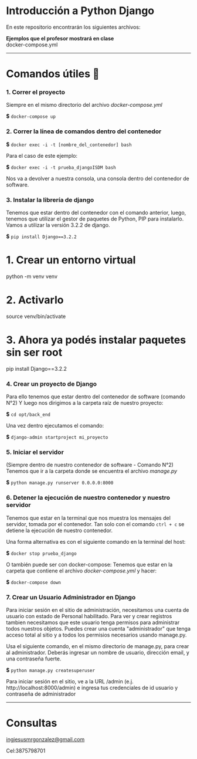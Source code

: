 # Introducción a Python Django
En este repositorio encontrarán los siguientes archivos:

__Ejemplos que el profesor mostrará en clase__\
docker-compose.yml

---

# Comandos útiles 🐋

### 1. Correr el proyecto
Siempre en el mismo directorio del archivo *docker-compose.yml*  

**$** `docker-compose up`

### 2. Correr la línea de comandos dentro del contenedor

**$** `docker exec -i -t [nombre_del_contenedor] bash`

Para el caso de este ejemplo:

**$** `docker exec -i -t prueba_djangoISDM bash`

Nos va a devolver a nuestra consola, una consola dentro del contenedor de software.

### 3. Instalar la librería de django
Tenemos que estar dentro del contenedor con el comando anterior, luego, tenemos que utilizar el gestor de paquetes de Python, PIP para instalarlo.
Vamos a utilizar la versión 3.2.2 de django.

**$** `pip install Django==3.2.2` 

# 1. Crear un entorno virtual
python -m venv venv

# 2. Activarlo
source venv/bin/activate

# 3. Ahora ya podés instalar paquetes sin ser root
pip install Django==3.2.2

### 4. Crear un proyecto de Django
Para ello tenemos que estar dentro del contenedor de software (comando N°2)
Y luego nos dirigimos a la carpeta raíz de nuestro proyecto:

**$** `cd opt/back_end` 

Una vez dentro ejecutamos el comando:

**$** `django-admin startproject mi_proyecto` 

### 5. Iniciar el servidor
(Siempre dentro de nuestro contenedor de software - Comando N°2)  
Tenemos que ir a la carpeta donde se encuentra el archivo *manage.py*  

**$** `python manage.py runserver 0.0.0.0:8000`  

### 6. Detener la ejecución de nuestro contenedor y nuestro servidor
Tenemos que estar en la terminal que nos muestra los mensajes del servidor, tomada por el contenedor.
Tan solo con el comando `ctrl + c`  se detiene la ejecución de nuestro contenedor.  

Una forma alternativa es con el siguiente comando en la terminal del host:

**$** `docker stop prueba_django`  

O también puede ser con docker-compose:
Tenemos que estar en la carpeta que contiene el archivo *docker-compose.yml* y hacer:


**$** `docker-compose down`  

### 7. Crear un Usuario Administrador en Django
Para iniciar sesión en el sitio de administración, necesitamos una cuenta de usuario con estado de Personal habilitado. 
Para ver y crear registros tambien necesitamos que este usuario tenga permisos para administrar todos nuestros objetos. 
Puedes crear una cuenta "administrador" que tenga acceso total al sitio y a todos los permisios necesarios usando manage.py.

Usa el siguiente comando, en el mismo directorio de manage.py, para crear al administrador. Deberás ingresar un nombre de usuario, dirección email, y una contraseña fuerte.

**$** `python manage.py createsuperuser`

Para iniciar sesión en el sitio, ve a la URL /admin (e.j. http://localhost:8000/admin) e ingresa tus credenciales de id usuario y contraseña de administrador

---
# Consultas

ingjesusmrgonzalez@gmail.com

Cel:3875798701

